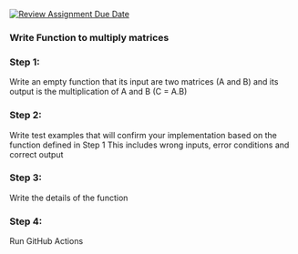[![Review Assignment Due Date](https://classroom.github.com/assets/deadline-readme-button-24ddc0f5d75046c5622901739e7c5dd533143b0c8e959d652212380cedb1ea36.svg)](https://classroom.github.com/a/5WunfJN-)

### Write Function to multiply matrices

### Step 1:
Write an empty function that its input are two matrices (A and B) and its output is the multiplication of A and B (C = A.B)

### Step 2:
Write test examples that will confirm your implementation based on the function defined in Step 1
This includes wrong inputs, error conditions and correct output

### Step 3:
Write the details of the function

### Step 4:
Run GitHub Actions
